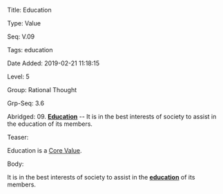 Title:  Education

Type:   Value

Seq:    V.09

Tags:   education

Date Added: 2019-02-21 11:18:15

Level:  5

Group:  Rational Thought

Grp-Seq: 3.6

Abridged: 09. **[Education](https://www.Practopian.org/tags/education.html)** -- It is in the best interests of society to assist in the education of its members.

Teaser: 
 
Education is a [Core Value](../core/values.html).


Body:   
 
It is in the best interests of society to assist in the **[education][]** of its members.


[education]: ../tags/education.html


